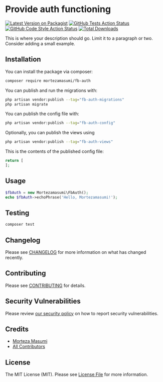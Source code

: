 # Provide auth functioning

[![Latest Version on Packagist](https://img.shields.io/packagist/v/mortezamasumi/fb-auth.svg?style=flat-square)](https://packagist.org/packages/mortezamasumi/fb-auth)
[![GitHub Tests Action Status](https://img.shields.io/github/actions/workflow/status/mortezamasumi/fb-auth/run-tests.yml?branch=main&label=tests&style=flat-square)](https://github.com/mortezamasumi/fb-auth/actions?query=workflow%3Arun-tests+branch%3Amain)
[![GitHub Code Style Action Status](https://img.shields.io/github/actions/workflow/status/mortezamasumi/fb-auth/fix-php-code-style-issues.yml?branch=main&label=code%20style&style=flat-square)](https://github.com/mortezamasumi/fb-auth/actions?query=workflow%3A"Fix+PHP+code+styling"+branch%3Amain)
[![Total Downloads](https://img.shields.io/packagist/dt/mortezamasumi/fb-auth.svg?style=flat-square)](https://packagist.org/packages/mortezamasumi/fb-auth)

This is where your description should go. Limit it to a paragraph or two. Consider adding a small example.

## Installation

You can install the package via composer:

```bash
composer require mortezamasumi/fb-auth
```

You can publish and run the migrations with:

```bash
php artisan vendor:publish --tag="fb-auth-migrations"
php artisan migrate
```

You can publish the config file with:

```bash
php artisan vendor:publish --tag="fb-auth-config"
```

Optionally, you can publish the views using

```bash
php artisan vendor:publish --tag="fb-auth-views"
```

This is the contents of the published config file:

```php
return [
];
```

## Usage

```php
$fbAuth = new Mortezamasumi\FbAuth();
echo $fbAuth->echoPhrase('Hello, Mortezamasumi!');
```

## Testing

```bash
composer test
```

## Changelog

Please see [CHANGELOG](CHANGELOG.md) for more information on what has changed recently.

## Contributing

Please see [CONTRIBUTING](.github/CONTRIBUTING.md) for details.

## Security Vulnerabilities

Please review [our security policy](../../security/policy) on how to report security vulnerabilities.

## Credits

-   [Morteza Masumi](https://github.com/mortezamasumi)
-   [All Contributors](../../contributors)

## License

The MIT License (MIT). Please see [License File](LICENSE.md) for more information.
